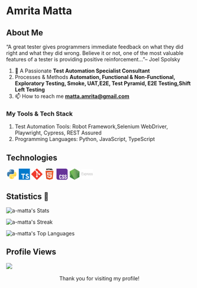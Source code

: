 # Amrita Matta

## About Me
“A great tester gives programmers immediate feedback on what they did right and what they did wrong. Believe it or not, one of the most valuable features of a tester is providing positive reinforcement…”– Joel Spolsky

1. 🌱 A Passionate **Test Automation Specialist Consultant** 
2.  Processes & Methods **Automation, Functional & Non-Functional, Exploratory Testing, Smoke, UAT,E2E, Test Pyramid, E2E Testing,Shift Left Testing**
1. 📫 How to reach me **matta.amrita@gmail.com**

### My Tools & Tech Stack
1. Test Automation Tools:  Robot Framework,Selenium WebDriver, Playwright, Cypress, REST Assured
2. Programming Languages: Python, JavaScript, TypeScript


## Technologies

<code><img height="30" src="https://raw.githubusercontent.com/github/explore/80688e429a7d4ef2fca1e82350fe8e3517d3494d/topics/python/python.png"></code>
<code><img height="30" src="https://raw.githubusercontent.com/github/explore/80688e429a7d4ef2fca1e82350fe8e3517d3494d/topics/typescript/typescript.png"></code>
<code><img height="30" src="https://raw.githubusercontent.com/github/explore/80688e429a7d4ef2fca1e82350fe8e3517d3494d/topics/git/git.png"></code>
<code><img height="30" src="https://raw.githubusercontent.com/github/explore/80688e429a7d4ef2fca1e82350fe8e3517d3494d/topics/html/html.png"></code>
<code><img height="30" src="https://raw.githubusercontent.com/github/explore/80688e429a7d4ef2fca1e82350fe8e3517d3494d/topics/css/css.png"></code>
<code><img height="30" src="https://raw.githubusercontent.com/github/explore/80688e429a7d4ef2fca1e82350fe8e3517d3494d/topics/nodejs/nodejs.png"></code>
<code><img height="30" src="https://raw.githubusercontent.com/github/explore/80688e429a7d4ef2fca1e82350fe8e3517d3494d/topics/express/express.png"></code>

## Statistics 🚀

![a-matta's Stats](https://github-readme-stats.vercel.app/api?username=a-matta&theme=tokyonight&show_icons=true&hide_border=true&count_private=true)

![a-matta's Streak](https://github-readme-streak-stats.herokuapp.com/?user=a-matta&theme=tokyonight&hide_border=true)

![a-matta's Top Languages](https://github-readme-stats.vercel.app/api/top-langs/?username=a-matta&theme=tokyonight&show_icons=true&hide_border=true&layout=compact)

## Profile Views
<a href="https://github.com/Meghna-DAS/github-profile-views-counter">
    <img src="https://komarev.com/ghpvc/?username=a-matta">
</a>
<br/>
<p align="center"> Thank you for visiting my profile! </p>
